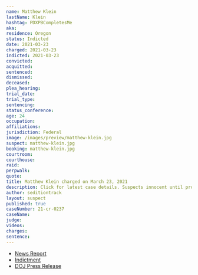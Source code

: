 ```yaml
---
name: Matthew Klein
lastName: Klein
hashtag: PDXPBCompletesMe
aka:
residence: Oregon
status: Indicted
date: 2021-03-23
charged: 2021-03-23
indicted: 2021-03-23
convicted:
acquitted:
sentenced:
dismissed:
deceased:
plea_hearing:
trial_date:
trial_type:
sentencing:
status_conference:
age: 24
occupation:
affiliations:
jurisdiction: Federal
image: /images/preview/matthew-klein.jpg
suspect: matthew-klein.jpg
booking: matthew-klein.jpg
courtroom:
courthouse:
raid:
perpwalk:
quote:
title: Matthew Klein charged on March 23, 2021
description: Click for latest case details. Suspects innocent until proven guilty.
author: seditiontrack
layout: suspect
published: true
caseNumber: 21-cr-0237
caseName:
judge:
videos:
charges:
sentence:
---
```

- [News Report](https://www.oregonlive.com/crime/2021/03/2-oregon-brothers-arrested-on-federal-charges-stemming-from-alleged-role-in-us-capitol-riot.html?outputType=amp&__twitter_impression=true)
- [Indictment](https://www.justice.gov/usao-dc/case-multi-defendant/file/1382871/download)
- [DOJ Press Release](https://www.justice.gov/usao-dc/pr/two-brothers-including-self-identified-proud-boy-charged-and-ordered-detained-crimes)

